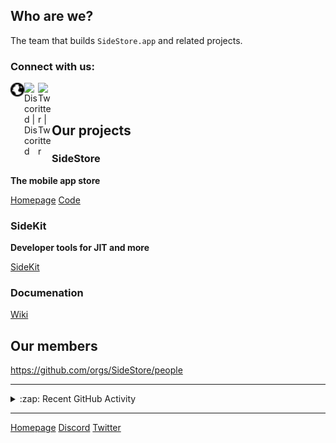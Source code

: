 <!-- 
Docs: How to use GitHub README and actions to auto-generate embedded content.
https://github.com/anuraghazra/github-readme-stats
https://www.youtube.com/watch?v=n6d4KHSKqGk
https://github.com/rahuldkjain/github-profile-readme-generator
 -->

## Who are we?

The team that builds `SideStore.app` and related projects.

### Connect with us:

<!--
[![Website](https://img.shields.io/website?label=sidestore.io&style=for-the-badge&url=https://sidestore.io)](https://sidestore.io)
[![Twitter Follow](https://img.shields.io/twitter/follow/sidestore_io?color=1DA1F2&logo=twitter&style=for-the-badge)](https://twitter.com/intent/follow?original_referer=https%3A%2F%2Fgithub.com%2Fsidestore&screen_name=sidestore)
[![GitHub Followers](https://img.shields.io/github/followers/sidestore?style=for-the-badge)]()
[![GitHub Sponsors](https://img.shields.io/github/sponsors/sidestore?style=for-the-badge
)]() 
-->

[<img align="left" alt="sidestore.io" width="22px" src="https://raw.githubusercontent.com/iconic/open-iconic/master/svg/globe.svg" />][website]
[<img align="left" alt="Discord | Discord" width="22px" src="https://cdn.jsdelivr.net/npm/simple-icons@v3/icons/discord.svg" />][discord]
[<img align="left" alt="Twitter | Twitter" width="22px" src="https://cdn.jsdelivr.net/npm/simple-icons@v3/icons/twitter.svg" />][twitter]

<br />
<br />

## Our projects

### SideStore

__The mobile app store__

[Homepage][website]
[Code][git.sidestore]

### SideKit

__Developer tools for JIT and more__

[SideKit][git.sidekit]

### Documenation

[Wiki][wiki]

## Our members

https://github.com/orgs/SideStore/people

---

<details>
  <summary>:zap: Recent GitHub Activity</summary>

<!--START_SECTION:activity-->
1. 🗣 Commented on [#170](https://github.com/SideStore/SideStore/issues/170) in [SideStore/SideStore](https://github.com/SideStore/SideStore)
2. 🗣 Commented on [#247](https://github.com/SideStore/SideStore/issues/247) in [SideStore/SideStore](https://github.com/SideStore/SideStore)
3. ❗️ Opened issue [#2](https://github.com/SideStore/SideServer-for-Linux/issues/2) in [SideStore/SideServer-for-Linux](https://github.com/SideStore/SideServer-for-Linux)
4. 🗣 Commented on [#247](https://github.com/SideStore/SideStore/issues/247) in [SideStore/SideStore](https://github.com/SideStore/SideStore)
5. 🎉 Merged PR [#245](https://github.com/SideStore/SideStore/pull/245) in [SideStore/SideStore](https://github.com/SideStore/SideStore)
6. 💪 Opened PR [#247](https://github.com/SideStore/SideStore/pull/247) in [SideStore/SideStore](https://github.com/SideStore/SideStore)
7. 🎉 Merged PR [#239](https://github.com/SideStore/SideStore/pull/239) in [SideStore/SideStore](https://github.com/SideStore/SideStore)
8. 🗣 Commented on [#239](https://github.com/SideStore/SideStore/issues/239) in [SideStore/SideStore](https://github.com/SideStore/SideStore)
9. 🗣 Commented on [#239](https://github.com/SideStore/SideStore/issues/239) in [SideStore/SideStore](https://github.com/SideStore/SideStore)
10. ❌ Closed PR [#1](https://github.com/SideStore/minimuxer/pull/1) in [SideStore/minimuxer](https://github.com/SideStore/minimuxer)
11. 🎉 Merged PR [#2](https://github.com/SideStore/minimuxer/pull/2) in [SideStore/minimuxer](https://github.com/SideStore/minimuxer)
12. ❗️ Closed issue [#4](https://github.com/SideStore/Community-Source/issues/4) in [SideStore/Community-Source](https://github.com/SideStore/Community-Source)
13. ❌ Closed PR [#14](https://github.com/SideStore/Community-Source/pull/14) in [SideStore/Community-Source](https://github.com/SideStore/Community-Source)
14. 🗣 Commented on [#215](https://github.com/SideStore/SideStore/issues/215) in [SideStore/SideStore](https://github.com/SideStore/SideStore)
15. 🗣 Commented on [#215](https://github.com/SideStore/SideStore/issues/215) in [SideStore/SideStore](https://github.com/SideStore/SideStore)
16. ❌ Reopened PR [#14](https://github.com/SideStore/Community-Source/pull/14) in [SideStore/Community-Source](https://github.com/SideStore/Community-Source)
17. ❌ Closed PR [#14](https://github.com/SideStore/Community-Source/pull/14) in [SideStore/Community-Source](https://github.com/SideStore/Community-Source)
18. ❌ Reopened PR [#14](https://github.com/SideStore/Community-Source/pull/14) in [SideStore/Community-Source](https://github.com/SideStore/Community-Source)
19. 🗣 Commented on [#215](https://github.com/SideStore/SideStore/issues/215) in [SideStore/SideStore](https://github.com/SideStore/SideStore)
20. 🗣 Commented on [#221](https://github.com/SideStore/SideStore/issues/221) in [SideStore/SideStore](https://github.com/SideStore/SideStore)
<!--END_SECTION:activity-->

</details>

---

[Homepage][patreon] [Discord][discord] [Twitter][twitter]

<!--
- [Patreon][patreon]
- [OpenCollective][opencollective]
- [YouTube][youtube]
-->

[website]: https://sidestore.io
[wiki]: https://wiki.sidestore.io
[twitter]: https://twitter.com/sidestore_io
[discord]: https://discord.gg/CacsuuzsBq
[youtube]: https://youtube.com/TODO
[patreon]: https://www.patreon.com/SideStore
[opencollective]: https://opencollective.com/TODO
[git.sidestore]: https://github.com/SideStore/SideStore/
[git.sidekit]: https://github.com/SideStore/SideKit

